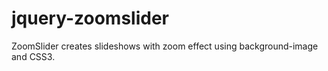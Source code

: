 # jquery-zoomslider
ZoomSlider creates slideshows with zoom effect using background-image and CSS3.
